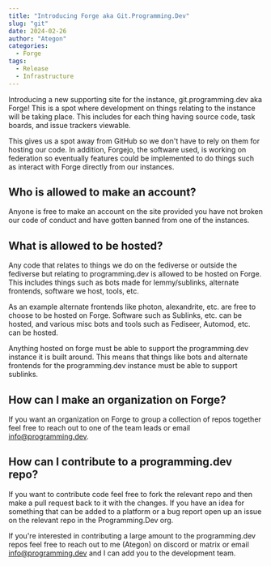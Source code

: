 ```yaml
---
title: "Introducing Forge aka Git.Programming.Dev"
slug: "git"
date: 2024-02-26
author: "Ategon"
categories:
  - Forge
tags:
  - Release
  - Infrastructure
---
```


Introducing a new supporting site for the instance, git.programming.dev aka Forge! This is a spot where development on things relating to the instance will be taking place. This includes for each thing having source code, task boards, and issue trackers viewable.

This gives us a spot away from GitHub so we don't have to rely on them for hosting our code. In addition, Forgejo, the software used, is working on federation so eventually features could be implemented to do things such as interact with Forge directly from our instances.

## Who is allowed to make an account?

Anyone is free to make an account on the site provided you have not broken our code of conduct and have gotten banned from one of the instances.

## What is allowed to be hosted?

Any code that relates to things we do on the fediverse or outside the fediverse but relating to programming.dev is allowed to be hosted on Forge. This includes things such as bots made for lemmy/sublinks, alternate frontends, software we host, tools, etc.

As an example alternate frontends like photon, alexandrite, etc. are free to choose to be hosted on Forge. Software such as Sublinks, etc. can be hosted, and various misc bots and tools such as Fediseer, Automod, etc. can be hosted.

Anything hosted on forge must be able to support the programming.dev instance it is built around. This means that things like bots and alternate frontends for the programming.dev instance must be able to support sublinks.

## How can I make an organization on Forge?

If you want an organization on Forge to group a collection of repos together feel free to reach out to one of the team leads or email info@programming.dev.

## How can I contribute to a programming.dev repo?

If you want to contribute code feel free to fork the relevant repo and then make a pull request back to it with the changes. If you have an idea for something that can be added to a platform or a bug report open up an issue on the relevant repo in the Programming.Dev org.

If you're interested in contributing a large amount to the programming.dev repos feel free to reach out to me (Ategon) on discord or matrix or email info@programming.dev and I can add you to the development team.
